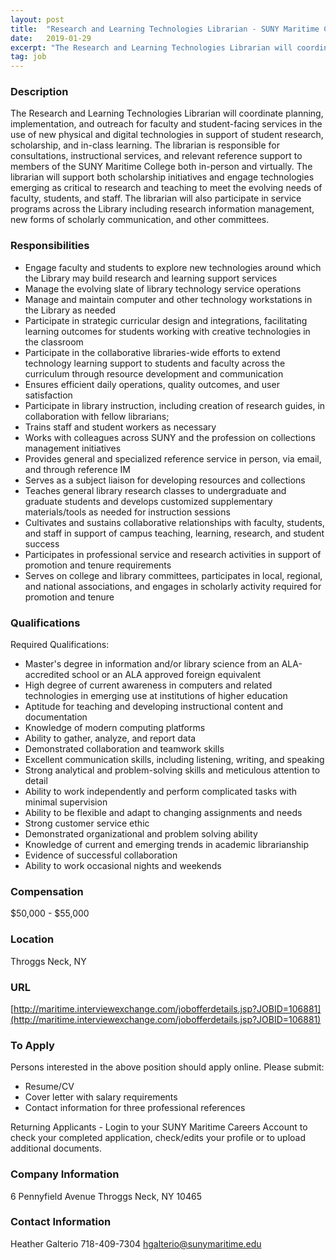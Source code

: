 ```yaml
---
layout: post
title:  "Research and Learning Technologies Librarian - SUNY Maritime College"
date:   2019-01-29
excerpt: "The Research and Learning Technologies Librarian will coordinate planning, implementation, and outreach for faculty and student-facing services in the use of new physical and digital technologies in support of student research, scholarship, and in-class learning. The librarian is responsible for consultations, instructional services, and relevant reference support to members of..."
tag: job
---
```


### Description   

The Research and Learning Technologies Librarian will coordinate planning, implementation, and outreach for faculty and student-facing services in the use of new physical and digital technologies in support of student research, scholarship, and in-class learning. The librarian is responsible for consultations, instructional services, and relevant reference support to members of the SUNY Maritime College both in-person and virtually. The librarian will support both scholarship initiatives and engage technologies emerging as critical to research and teaching to meet the evolving needs of faculty, students, and staff. The librarian will also participate in service programs across the Library including research information management, new forms of scholarly communication, and other committees.



### Responsibilities   

- Engage faculty and students to explore new technologies around which the Library may build research and learning support services
- Manage the evolving slate of library technology service operations
- Manage and maintain computer and other technology workstations in the Library as needed
- Participate in strategic curricular design and integrations, facilitating learning outcomes for students working with creative technologies in the classroom
- Participate in the collaborative libraries-wide efforts to extend technology learning support to students and faculty across the curriculum through resource development and communication
- Ensures efficient daily operations, quality outcomes, and user satisfaction
- Participate in library instruction, including creation of research guides, in collaboration with fellow librarians;
- Trains staff and student workers as necessary
- Works with colleagues across SUNY and the profession on collections management initiatives
- Provides general and specialized reference service in person, via email, and through reference IM
- Serves as a subject liaison for developing resources and collections
- Teaches general library research classes to undergraduate and graduate students and develops customized supplementary materials/tools as needed for instruction sessions
-  Cultivates and sustains collaborative relationships with faculty, students, and staff in support of campus teaching, learning, research, and student success
- Participates in professional service and research activities in support of promotion and tenure requirements
- Serves on college and library committees, participates in local, regional, and national associations, and engages in scholarly activity required for promotion and tenure


### Qualifications   

Required Qualifications:

- Master's degree in information and/or library science from an ALA-accredited school or an ALA­ approved foreign equivalent
- High degree of current awareness in computers and related technologies in emerging use at institutions of higher education
- Aptitude for teaching and developing instructional content and documentation
- Knowledge of modern computing platforms
- Ability to gather, analyze, and report data
- Demonstrated collaboration and teamwork skills
- Excellent communication skills, including listening, writing, and speaking
- Strong analytical and problem-solving skills and meticulous attention to detail
- Ability to work independently and perform complicated tasks with minimal supervision
- Ability to be flexible and adapt to changing assignments and needs
- Strong customer service ethic
- Demonstrated organizational and problem solving ability
- Knowledge of current and emerging trends in academic librarianship
- Evidence of successful collaboration
- Ability to work occasional nights and weekends


### Compensation   

$50,000 - $55,000


### Location   

Throggs Neck, NY


### URL   

[http://maritime.interviewexchange.com/jobofferdetails.jsp?JOBID=106881](http://maritime.interviewexchange.com/jobofferdetails.jsp?JOBID=106881)

### To Apply   

Persons interested in the above position should apply online.  Please submit:

- Resume/CV
- Cover letter with salary requirements
- Contact information for three professional references

Returning Applicants - Login to your SUNY Maritime Careers Account to check your completed application, check/edits your profile or to upload additional documents.

 


### Company Information   

6 Pennyfield Avenue
Throggs Neck, NY 10465


### Contact Information   

Heather Galterio
718-409-7304
hgalterio@sunymaritime.edu

